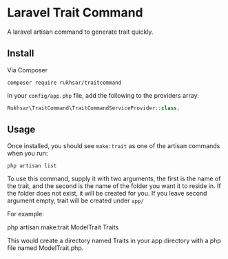 # Laravel Trait Command

A laravel artisan command to generate trait quickly.

## Install

Via Composer

```
composer require rukhsar/traitcommand
```

In your `config/app.php` file, add the following to the providers array:

```php
Rukhsar\TraitCommand\TraitCommandServiceProvider::class,
```

## Usage

Once installed, you should see `make:trait` as one of the artisan commands when you run:

```
php artisan list
```

To use this command, supply it with two arguments, the first is the name of the trait, and the second is the name of the folder you want it to reside in. If the folder does not exist, it will be created for you. If you leave second argument empty, trait will be created under `app/`

For example:

php artisan make:trait ModelTrait Traits

This would create a directory named Traits in your app directory with a php file named ModelTrait.php.

